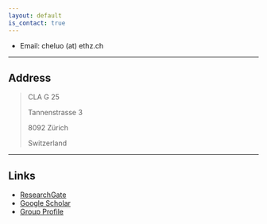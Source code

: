 ```yaml
---
layout: default
is_contact: true
---
```


* Email: cheluo (at) ethz.ch


---

## Address

> CLA G 25
> 
> Tannenstrasse 3
> 
> 8092 Zürich
> 
> Switzerland

---

## Links

* [ResearchGate](https://www.researchgate.net/profile/Chenyi-Luo)
* [Google Scholar](https://scholar.google.com/citations?user=xpjeIfsAAAAJ&hl=en)
* [Group Profile](https://compmech.ethz.ch/the-group/person-detail.luo.html)
